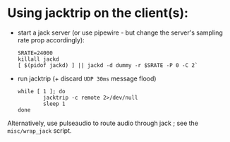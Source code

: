 # Using jacktrip on the client(s):

- start a jack server (or use pipewire - but change the server's sampling rate
  prop accordingly):

   ```
   SRATE=24000
   killall jackd
   [ $(pidof jackd) ] || jackd -d dummy -r $SRATE -P 0 -C 2`
   ```

- run jacktrip (+ discard `UDP 30ms` message flood)

   ```
   while [ 1 ]; do
           jacktrip -c remote 2>/dev/null
           sleep 1
   done
   ```

Alternatively, use pulseaudio to route audio through jack ; see the 
`misc/wrap_jack` script.

